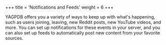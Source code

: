 +++
title = 'Notifications and Feeds'
weight = 6
+++

YAGPDB offers you a variety of ways to keep up with what's happening, such as users joining, leaving, new Reddit posts,
new YouTube videos, and more. You can set up notifications for these events in your server, and you can also set up
feeds to automatically post new content from your favorite sources.
